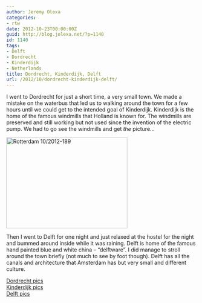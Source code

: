 ```yaml
---
author: Jeremy Olexa
categories:
- rtw
date: 2012-10-23T00:00:00Z
guid: http://blog.jolexa.net/?p=1140
id: 1140
tags:
- Delft
- Dordrecht
- Kinderdijk
- Netherlands
title: Dordrecht, Kinderdijk, Delft
url: /2012/10/dordrecht-kinderdijk-delft/
---
```


I went to Dordrecht for just a short time, a very small town. We made a mistake on the waterbus that led us to walking around the town for a few hours until we could get to the intended goal of Kinderdijk. Kinderdijk is the home of the famous windmills that Holland is known for. The windmills are preserved and still working but not used since the invention of the electric pump. We had to go see the windmills and get *the* picture&#8230;

[<img src="http://farm9.staticflickr.com/8472/8095077739_08c4998d33_n.jpg" width="320" height="240" alt="Rotterdam 10/2012-189" />][1]

Then I went to Delft for one night and just relaxed at the hostel for the night and bummed around inside while it was raining. Delft is home of the famous hand painted blue and white china &#8211; &#8220;delftware&#8221;. I did manage to stroll around the town briefly (not much to see by foot though). Delft has all the canals and architecture that Amsterdam has but very small and different culture.

[Dordrecht pics][2]  
[Kinderdijk pics][3]  
[Delft pics][4]

 [1]: http://www.flickr.com/photos/jolexa/8095077739/ "Rotterdam 10/2012-189 by jolexa112, on Flickr"
 [2]: http://www.flickr.com/photos/jolexa/sets/72157631786807144/
 [3]: http://www.flickr.com/photos/jolexa/sets/72157631786553339/
 [4]: http://www.flickr.com/photos/jolexa/sets/72157631831729120/